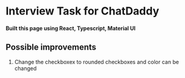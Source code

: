 # Interview Task for ChatDaddy

#### Built this page using React, Typescript, Material UI

## Possible improvements

1. Change the checkboxex to rounded checkboxes and color can be changed


